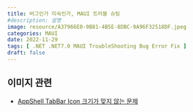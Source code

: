 ```yaml
---
title: 버그인가 미숙인가, MAUI 트러블 슈팅
#description: 설명
image: resource/A37966E0-9B81-4B5E-8DBC-9A96F32518DF.jpeg
categories: MAUI
date: 2022-11-29
tags: [ .NET .NET7.0 MAUI TroubleShooting Bug Error Fix ]
draft: false
---
```


## 이미지 관련
- [AppShell TabBar Icon 크기가 맞지 않는 문제](https://dev-woong.io/p/appshell-tabbar-icon-크기가-맞지-않는-문제/)